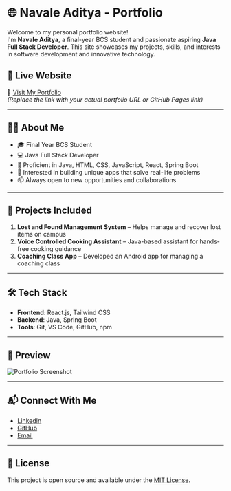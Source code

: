 # 🌐 Navale Aditya - Portfolio

Welcome to my personal portfolio website!  
I'm **Navale Aditya**, a final-year BCS student and passionate aspiring **Java Full Stack Developer**. This site showcases my projects, skills, and interests in software development and innovative technology.

## 🚀 Live Website

🔗 [Visit My Portfolio](https://your-portfolio-link.com)  
*(Replace the link with your actual portfolio URL or GitHub Pages link)*

---

## 🧑‍💻 About Me

- 🎓 Final Year BCS Student  
- 💻 Java Full Stack Developer  
- 🔧 Proficient in Java, HTML, CSS, JavaScript, React, Spring Boot  
- 🧠 Interested in building unique apps that solve real-life problems  
- 📫 Always open to new opportunities and collaborations

---

## 📂 Projects Included

1. **Lost and Found Management System** – Helps manage and recover lost items on campus
2. **Voice Controlled Cooking Assistant** – Java-based assistant for hands-free cooking guidance
3. **Coaching Class App** – Developed an Android app for managing a coaching class

---

## 🛠️ Tech Stack

- **Frontend**: React.js, Tailwind CSS  
- **Backend**: Java, Spring Boot  
- **Tools**: Git, VS Code, GitHub, npm

---

## 📸 Preview

![Portfolio Screenshot](./assets/portfoliophoto.jpg)

---

## 📬 Connect With Me

- [LinkedIn](https://www.linkedin.com/in/yourprofile)  
- [GitHub](https://github.com/yourgithubusername)  
- [Email](mailto:your.email@example.com)

---

## 📜 License

This project is open source and available under the [MIT License](LICENSE).

